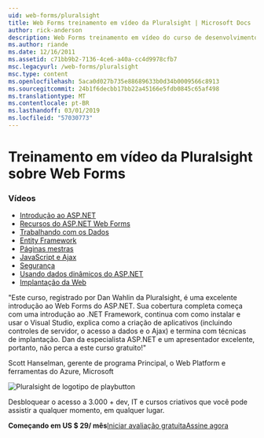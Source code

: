 ```yaml
---
uid: web-forms/pluralsight
title: Web Forms treinamento em vídeo da Pluralsight | Microsoft Docs
author: rick-anderson
description: Web Forms treinamento em vídeo do curso de desenvolvimento de Web Forms do ASP.NET este Pluralsight apresenta várias tecnologias-chave que você precisa saber como um desenvolvimento de .NET....
ms.author: riande
ms.date: 12/16/2011
ms.assetid: c71bb9b2-7136-4ce6-a40a-cc4d9978cfb7
msc.legacyurl: /web-forms/pluralsight
msc.type: content
ms.openlocfilehash: 5aca0d027b735e88689633b0d34b0009566c8913
ms.sourcegitcommit: 24b1f6decbb17bb22a45166e5fdb0845c65af498
ms.translationtype: MT
ms.contentlocale: pt-BR
ms.lasthandoff: 03/01/2019
ms.locfileid: "57030773"
---
```

<a name="web-forms-video-training-from-pluralsight"></a>Treinamento em vídeo da Pluralsight sobre Web Forms
====================
### <a name="videos"></a>Vídeos

- [Introdução ao ASP.NET](https://pluralsight.com/training/Player?author=dan-wahlin&name=webforms-01&mode=live&clip=0&course=aspdotnet-webforms4-intro)
- [Recursos do ASP.NET Web Forms](https://pluralsight.com/training/Player?author=dan-wahlin&name=webforms-02&mode=live&clip=0&course=aspdotnet-webforms4-intro)
- [Trabalhando com os Dados](https://pluralsight.com/training/Player?author=dan-wahlin&name=webforms-03&mode=live&clip=0&course=aspdotnet-webforms4-intro)
- [Entity Framework](https://pluralsight.com/training/Player?author=dan-wahlin&name=webforms-04&mode=live&clip=0&course=aspdotnet-webforms4-intro)
- [Páginas mestras](https://pluralsight.com/training/Player?author=dan-wahlin&name=webforms-05&mode=live&clip=0&course=aspdotnet-webforms4-intro)
- [JavaScript e Ajax](https://pluralsight.com/training/Player?author=dan-wahlin&name=webforms-06&mode=live&clip=0&course=aspdotnet-webforms4-intro)
- [Segurança](https://pluralsight.com/training/Player?author=dan-wahlin&name=webforms-07&mode=live&clip=0&course=aspdotnet-webforms4-intro)
- [Usando dados dinâmicos do ASP.NET](https://pluralsight.com/training/Player?author=dan-wahlin&name=webforms-08&mode=live&clip=0&course=aspdotnet-webforms4-intro)
- [Implantação da Web](https://pluralsight.com/training/Player?author=fritz-onion&name=webforms-09&mode=live&clip=0&course=aspdotnet-webforms4-intro)


"Este curso, registrado por Dan Wahlin da Pluralsight, é uma excelente introdução ao Web Forms do ASP.NET. Sua cobertura completa começa com uma introdução ao .NET Framework, continua com como instalar e usar o Visual Studio, explica como a criação de aplicativos (incluindo controles de servidor, o acesso a dados e o Ajax) e termina com técnicas de implantação. Dan da especialista ASP.NET e um apresentador excelente, portanto, não perca a este curso gratuito!"

Scott Hanselman, gerente de programa Principal, o Web Platform e ferramentas do Azure, Microsoft


![Pluralsight de logotipo de playbutton](pluralsight/_static/image1.png)

Desbloquear o acesso a 3.000 + dev, IT e cursos criativos que você pode assistir a qualquer momento, em qualquer lugar.

**Começando em US $ 29/ mês**[Iniciar avaliação gratuita](https://pluralsight.com/microsoft/olt/subscribe/SubscriptionRedirector.aspx?freetrial=true&amp;utm_source=microsoft&amp;utm_medium=sponsored-page&amp;utm_content=webmatrix&amp;utm_campaign=microsoft-sponsored-course)[Assine agora](https://pluralsight.com/microsoft/OLT/subscriptions.aspx?utm_source=microsoft&amp;utm_medium=sponsored-page&amp;utm_content=webmatrix&amp;utm_campaign=microsoft-sponsored-course)
